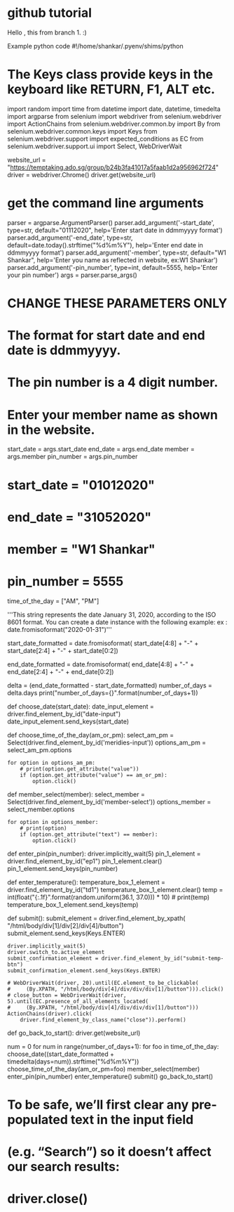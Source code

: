 # github tutorial

Hello , this from branch 1. :)

Example python code
#!/home/shankar/.pyenv/shims/python

# The Keys class provide keys in the keyboard like RETURN, F1, ALT etc.

import random
import time
from datetime import date, datetime, timedelta
import argparse
from selenium import webdriver
from selenium.webdriver import ActionChains
from selenium.webdriver.common.by import By
from selenium.webdriver.common.keys import Keys
from selenium.webdriver.support import expected_conditions as EC
from selenium.webdriver.support.ui import Select, WebDriverWait

website_url = "https://temptaking.ado.sg/group/b24b3fa41017a5faab1d2a956962f724"
driver = webdriver.Chrome()
driver.get(website_url)

# get the command line arguments

parser = argparse.ArgumentParser()
parser.add_argument('-start_date', type=str, default="01112020",
help='Enter start date in ddmmyyyy format')
parser.add_argument('-end_date', type=str, default=date.today().strftime("%d%m%Y"),
help='Enter end date in ddmmyyyy format')
parser.add_argument('-member', type=str, default="W1 Shankar",
help='Enter you name as reflected in website, ex:W1 Shankar')
parser.add_argument('-pin_number', type=int, default=5555,
help='Enter your pin number')
args = parser.parse_args()

# CHANGE THESE PARAMETERS ONLY

# The format for start date and end date is ddmmyyyy.

# The pin number is a 4 digit number.

# Enter your member name as shown in the website.

start_date = args.start_date
end_date = args.end_date
member = args.member
pin_number = args.pin_number

# start_date = "01012020"

# end_date = "31052020"

# member = "W1 Shankar"

# pin_number = 5555

time_of_the_day = ["AM", "PM"]

'''This string represents the date January 31, 2020,
according to the ISO 8601 format.
You can create a date instance with the following example:
ex : date.fromisoformat("2020-01-31")'''

start_date_formatted = date.fromisoformat(
start_date[4:8] + "-" + start_date[2:4] + "-" + start_date[0:2])

end_date_formatted = date.fromisoformat(
end_date[4:8] + "-" + end_date[2:4] + "-" + end_date[0:2])

delta = (end_date_formatted - start_date_formatted)
number_of_days = delta.days
print("number_of_days={}".format(number_of_days+1))

def choose_date(start_date):
date_input_element = driver.find_element_by_id("date-input")
date_input_element.send_keys(start_date)

def choose_time_of_the_day(am_or_pm):
select_am_pm = Select(driver.find_element_by_id('meridies-input'))
options_am_pm = select_am_pm.options

    for option in options_am_pm:
        # print(option.get_attribute("value"))
        if (option.get_attribute("value") == am_or_pm):
            option.click()

def member_select(member):
select_member = Select(driver.find_element_by_id('member-select'))
options_member = select_member.options

    for option in options_member:
        # print(option)
        if (option.get_attribute("text") == member):
            option.click()

def enter_pin(pin_number):
driver.implicitly_wait(5)
pin_1_element = driver.find_element_by_id("ep1")
pin_1_element.clear()
pin_1_element.send_keys(pin_number)

def enter_temperature():
temperature_box_1_element = driver.find_element_by_id("td1")
temperature_box_1_element.clear()
temp = int(float("{:.1f}".format(random.uniform(36.1, 37.0))) \* 10) # print(temp)
temperature_box_1_element.send_keys(temp)

def submit():
submit_element = driver.find_element_by_xpath(
"/html/body/div[1]/div[2]/div[4]/button")
submit_element.send_keys(Keys.ENTER)

    driver.implicitly_wait(5)
    driver.switch_to.active_element
    submit_confirmation_element = driver.find_element_by_id("submit-temp-btn")
    submit_confirmation_element.send_keys(Keys.ENTER)

    # WebDriverWait(driver, 20).until(EC.element_to_be_clickable(
    #     (By.XPATH, "/html/body/div[4]/div/div/div[1]/button"))).click()
    # close_button = WebDriverWait(driver, 5).until(EC.presence_of_all_elements_located(
    #     (By.XPATH, "/html/body/div[4]/div/div/div[1]/button")))
    ActionChains(driver).click(
        driver.find_element_by_class_name("close")).perform()

def go_back_to_start():
driver.get(website_url)

num = 0
for num in range(number_of_days+1):
for foo in time_of_the_day:
choose_date((start_date_formatted +
timedelta(days=num)).strftime("%d%m%Y"))
choose_time_of_the_day(am_or_pm=foo)
member_select(member)
enter_pin(pin_number)
enter_temperature()
submit()
go_back_to_start()

# To be safe, we’ll first clear any pre-populated text in the input field

# (e.g. “Search”) so it doesn’t affect our search results:

# driver.close()
